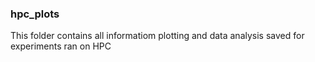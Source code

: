 ### hpc_plots
This folder contains all informatiom plotting and data analysis saved for experiments ran on HPC